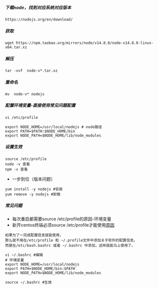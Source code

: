 ##### 下载node，找到对应系统对应版本
    https://nodejs.org/en/download/
##### 获取
    wget https://npm.taobao.org/mirrors/node/v14.8.0/node-v14.8.0-linux-x64.tar.xz
##### 解压
    tar -xvf  node-v*.tar.xz
##### 重命名
    mv  node-v* nodejs
##### 配置环境变量-直接使用常见问题配置
    vi /etc/profile
    
    export NODE_HOME=/usr/local/nodejs # node路径
    export PATH=$PATH:$NODE_HOME/bin
    export NODE_PATH=$NODE_HOME/lib/node_modules
##### 设置生效
    source /etc/profile
    node -v 查看
    npm -v 查看

- 一步到位（版本问题）
```
yum install -y nodejs #安装
yum remove -y nodejs #卸载
```
##### 常见问题
- 每次重启都需要source /etc/profile的原因-环境变量
- 新开centos终端必须source /etc/profile才能使用[原因](https://blog.csdn.net/cdnight/article/details/86653006)
```
如果为了一完成配置信息就能使用，
那么就不用在/etc/profile 和 ~/.profile文件中添加关于软件的配置信息。
而是在/etc/bash.bashrc 或者 ~/.bashrc 中添加，这样就能马上使用了。

vi ~/.bashrc #编辑
# 环境变量
export NODE_HOME=/usr/local/nodejs
export PATH=$NODE_HOME/bin:$PATH
export NODE_PATH=$NODE_HOME/lib/node_modules

source ~/.bashrc #生效
```
